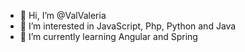 - 👋 Hi, I’m @ValValeria
- 👀 I’m interested in JavaScript, Php, Python and Java
- 🌱 I’m currently learning Angular and Spring

<!---
ValValeria/ValValeria is a ✨ special ✨ repository because its `README.md` (this file) appears on your GitHub profile.
You can click the Preview link to take a look at your changes.
--->
